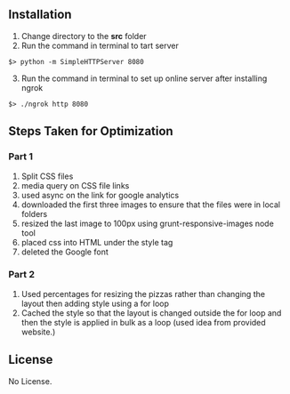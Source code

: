 ## Installation

1. Change directory to the <strong>src</strong> folder
2. Run the command in terminal to tart server
```
$> python -m SimpleHTTPServer 8080
```
3. Run the command in terminal to set up online server after installing ngrok
```
$> ./ngrok http 8080
```

## Steps Taken for Optimization
### Part 1
1. Split CSS files
2. media query on CSS file links
3. used async on the link for google analytics
4. downloaded the first three images to ensure that the files were in local folders
5. resized the last image to 100px using grunt-responsive-images node tool
6. placed css into HTML under the style tag
7. deleted the Google font

### Part 2

1. Used percentages for resizing the pizzas rather than changing the layout then adding style using a for loop
2. Cached the style so that the layout is changed outside the for loop and then the style is applied in bulk as a loop (used idea from provided website.)


## License
No License.
